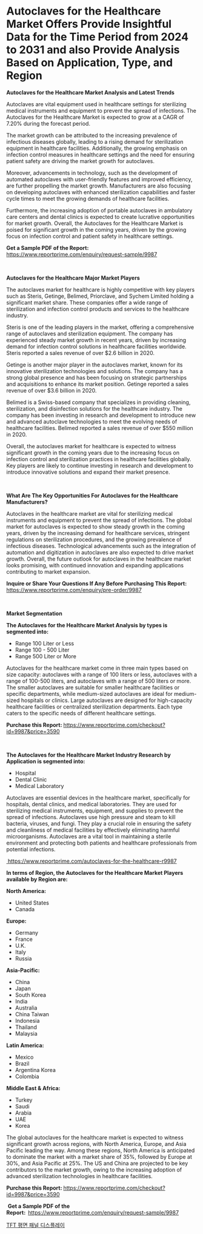 <p><h1>Autoclaves for the Healthcare Market Offers Provide Insightful Data for the Time Period from 2024 to 2031 and also Provide Analysis Based on Application, Type, and Region</h1></p><p><strong>Autoclaves for the Healthcare Market Analysis and Latest Trends</strong></p>
<p><p>Autoclaves are vital equipment used in healthcare settings for sterilizing medical instruments and equipment to prevent the spread of infections. The Autoclaves for the Healthcare Market is expected to grow at a CAGR of 7.20% during the forecast period. </p><p>The market growth can be attributed to the increasing prevalence of infectious diseases globally, leading to a rising demand for sterilization equipment in healthcare facilities. Additionally, the growing emphasis on infection control measures in healthcare settings and the need for ensuring patient safety are driving the market growth for autoclaves.</p><p>Moreover, advancements in technology, such as the development of automated autoclaves with user-friendly features and improved efficiency, are further propelling the market growth. Manufacturers are also focusing on developing autoclaves with enhanced sterilization capabilities and faster cycle times to meet the growing demands of healthcare facilities.</p><p>Furthermore, the increasing adoption of portable autoclaves in ambulatory care centers and dental clinics is expected to create lucrative opportunities for market growth. Overall, the Autoclaves for the Healthcare Market is poised for significant growth in the coming years, driven by the growing focus on infection control and patient safety in healthcare settings.</p></p>
<p><strong>Get a Sample PDF of the Report:&nbsp;</strong> <a href="https://www.reportprime.com/enquiry/request-sample/9987">https://www.reportprime.com/enquiry/request-sample/9987</a></p>
<p>&nbsp;</p>
<p><strong>Autoclaves for the Healthcare Major Market Players</strong></p>
<p><p>The autoclaves market for healthcare is highly competitive with key players such as Steris, Getinge, Belimed, Priorclave, and Sychem Limited holding a significant market share. These companies offer a wide range of sterilization and infection control products and services to the healthcare industry.</p><p>Steris is one of the leading players in the market, offering a comprehensive range of autoclaves and sterilization equipment. The company has experienced steady market growth in recent years, driven by increasing demand for infection control solutions in healthcare facilities worldwide. Steris reported a sales revenue of over $2.6 billion in 2020.</p><p>Getinge is another major player in the autoclaves market, known for its innovative sterilization technologies and solutions. The company has a strong global presence and has been focusing on strategic partnerships and acquisitions to enhance its market position. Getinge reported a sales revenue of over $3.6 billion in 2020.</p><p>Belimed is a Swiss-based company that specializes in providing cleaning, sterilization, and disinfection solutions for the healthcare industry. The company has been investing in research and development to introduce new and advanced autoclave technologies to meet the evolving needs of healthcare facilities. Belimed reported a sales revenue of over $550 million in 2020.</p><p>Overall, the autoclaves market for healthcare is expected to witness significant growth in the coming years due to the increasing focus on infection control and sterilization practices in healthcare facilities globally. Key players are likely to continue investing in research and development to introduce innovative solutions and expand their market presence.</p></p>
<p>&nbsp;</p>
<p><strong>What Are The Key Opportunities For Autoclaves for the Healthcare Manufacturers?</strong></p>
<p><p>Autoclaves in the healthcare market are vital for sterilizing medical instruments and equipment to prevent the spread of infections. The global market for autoclaves is expected to show steady growth in the coming years, driven by the increasing demand for healthcare services, stringent regulations on sterilization procedures, and the growing prevalence of infectious diseases. Technological advancements such as the integration of automation and digitization in autoclaves are also expected to drive market growth. Overall, the future outlook for autoclaves in the healthcare market looks promising, with continued innovation and expanding applications contributing to market expansion.</p></p>
<p><strong>Inquire or Share Your Questions If Any Before Purchasing This Report:</strong> <a href="https://www.reportprime.com/enquiry/pre-order/9987">https://www.reportprime.com/enquiry/pre-order/9987</a></p>
<p>&nbsp;</p>
<p><strong>Market Segmentation</strong></p>
<p><strong>The Autoclaves for the Healthcare Market Analysis by types is segmented into:</strong></p>
<p><ul><li>Range 100 Liter or Less</li><li>Range 100 - 500 Liter</li><li>Range 500 Liter or More</li></ul></p>
<p><p>Autoclaves for the healthcare market come in three main types based on size capacity: autoclaves with a range of 100 liters or less, autoclaves with a range of 100-500 liters, and autoclaves with a range of 500 liters or more. The smaller autoclaves are suitable for smaller healthcare facilities or specific departments, while medium-sized autoclaves are ideal for medium-sized hospitals or clinics. Large autoclaves are designed for high-capacity healthcare facilities or centralized sterilization departments. Each type caters to the specific needs of different healthcare settings.</p></p>
<p><strong>Purchase this Report:&nbsp;</strong><a href="https://www.reportprime.com/checkout?id=9987&price=3590">https://www.reportprime.com/checkout?id=9987&price=3590</a></p>
<p>&nbsp;</p>
<p><strong>The Autoclaves for the Healthcare Market Industry Research by Application is segmented into:</strong></p>
<p><ul><li>Hospital</li><li>Dental Clinic</li><li>Medical Laboratory</li></ul></p>
<p><p>Autoclaves are essential devices in the healthcare market, specifically for hospitals, dental clinics, and medical laboratories. They are used for sterilizing medical instruments, equipment, and supplies to prevent the spread of infections. Autoclaves use high pressure and steam to kill bacteria, viruses, and fungi. They play a crucial role in ensuring the safety and cleanliness of medical facilities by effectively eliminating harmful microorganisms. Autoclaves are a vital tool in maintaining a sterile environment and protecting both patients and healthcare professionals from potential infections.</p></p>
<p><a href="https://www.reportprime.com/autoclaves-for-the-healthcare-r9987">&nbsp;https://www.reportprime.com/autoclaves-for-the-healthcare-r9987</a></p>
<p><strong>In terms of Region, the Autoclaves for the Healthcare Market Players available by Region are:</strong></p>
<p>
    <p> <strong> North America: </strong>
        <ul>
            <li>United States</li>
            <li>Canada</li>
        </ul>
        </p> 
    <p> <strong> Europe: </strong>
        <ul>
            <li>Germany</li>
            <li>France</li>
            <li>U.K.</li>
            <li>Italy</li>
            <li>Russia</li>
        </ul>
        </p> 
    <p> <strong> Asia-Pacific: </strong>
        <ul>
            <li>China</li>
            <li>Japan</li>
            <li>South Korea</li>
            <li>India</li>
            <li>Australia</li>
            <li>China Taiwan</li>
            <li>Indonesia</li>
            <li>Thailand</li>
            <li>Malaysia</li>
        </ul>
        </p> 
    <p> <strong> Latin America: </strong>
        <ul>
            <li>Mexico</li>
            <li>Brazil</li>
            <li>Argentina Korea</li>
            <li>Colombia</li>
        </ul>
        </p> 
    <p> <strong> Middle East & Africa: </strong>
        <ul>
            <li>Turkey</li>
            <li>Saudi</li>
            <li>Arabia</li>
            <li>UAE</li>
            <li>Korea</li>
        </ul>
    </p>
    </p>
<p><p>The global autoclaves for the healthcare market is expected to witness significant growth across regions, with North America, Europe, and Asia Pacific leading the way. Among these regions, North America is anticipated to dominate the market with a market share of 35%, followed by Europe at 30%, and Asia Pacific at 25%. The US and China are projected to be key contributors to the market growth, owing to the increasing adoption of advanced sterilization technologies in healthcare facilities.</p></p>
<p><strong>Purchase this Report: </strong><a href="https://www.reportprime.com/checkout?id=9987&price=3590">https://www.reportprime.com/checkout?id=9987&price=3590</a></p>
<p>&nbsp;<strong>Get a Sample PDF of the Report:&nbsp;&nbsp;</strong><a href="https://www.reportprime.com/enquiry/request-sample/9987">https://www.reportprime.com/enquiry/request-sample/9987</a></p>
<p><strong></strong></p>
<p><p><a href="https://github.com/mpodehpw07370073/Market-Research-Report-List-2/blob/main/389744774047.md">TFT 평면 패널 디스플레이</a></p></p>